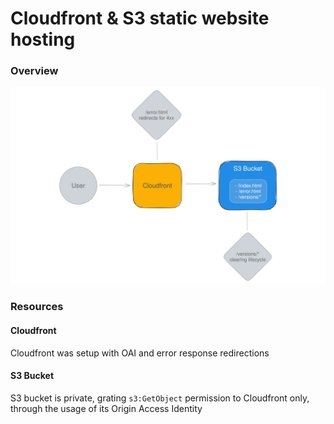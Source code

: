 # Cloudfront & S3 static website hosting

### Overview

![](images/overview.svg)

### Resources

#### Cloudfront

Cloudfront was setup with OAI and error response redirections

#### S3 Bucket

S3 bucket is private, grating `s3:GetObject` permission to Cloudfront only, through the usage of its Origin Access Identity
